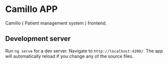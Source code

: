 # Camillo APP

Camillo ( Patient management system ) frontend.

## Development server

Run `ng serve` for a dev server. Navigate to `http://localhost:4200/`. The app will automatically reload if you change any of the source files.
